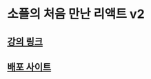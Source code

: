 # 소플의 처음 만난 리액트 v2

## [강의 링크](https://www.youtube.com/playlist?list=PLo3AHtncM26y0qX58gjc_QrkYlBCzQ2R_)

## [배포 사이트](https://react-soaple.vercel.app/)
